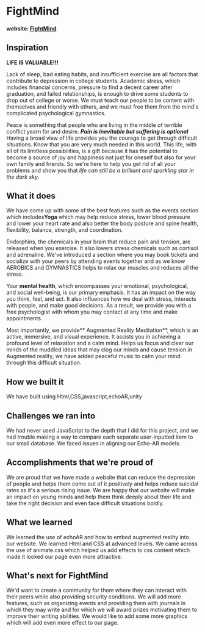 # FightMind

#### website: [FightMind](http://depress-the-depression-with.us/)

## Inspiration
**LIFE IS VALUABLE!!!**

Lack of sleep, bad eating habits, and insufficient exercise are all factors that contribute to depression in college students. Academic stress, which includes financial concerns, pressure to find a decent career after graduation, and failed relationships, is enough to drive some students to drop out of college or worse. We must teach our people to be content with themselves and friendly with others, and we must free them from the mind's complicated psychological gymnastics.

Peace is something that people who are living in the middle of terrible conflict yearn for and desire. 
                                       **_Pain is inevitable but suffering is optional_**
Having a broad view of life provides you the courage to get through difficult situations. Know that you are very much needed in this world.  This life, with all of its limitless possibilities, is a gift because it has the potential to become a source of joy and happiness not just for oneself but also for your own family and friends. So we're here to help you get rid of all your problems and show you that _life can still be a brilliant and sparkling star in the dark sky_.

## What it does
We have come up with some of the best features such as the events section which includes**Yoga** which may help reduce stress, lower blood pressure and lower your heart rate and also better the body posture and spine health, flexibility, balance, strength, and coordination.

Endorphins, the chemicals in your brain that reduce pain and tension, are released when you exercise. It also lowers stress chemicals such as cortisol and adrenaline. We've introduced a section where you may book tickets and socialize with your peers by attending events together and as we know AEROBICS and GYMNASTICS helps to relax our muscles and reduces all the stress.

Your **mental health**, which encompasses your emotional, psychological, and social well-being, is our primary emphasis. It has an impact on the way you think, feel, and act. It also influences how we deal with stress, interacts with people, and make good decisions. As a result, we provide you with a free psychologist with whom you may contact at any time and make appointments.

Most importantly, we provide** Augmented Reality Meditation**, which is an active, immersive, and visual experience. It assists you in achieving a profound level of relaxation and a calm mind. Helps us focus and clear our minds of the muddled ideas that may clog our minds and cause tension.in Augmented reality, we have added peaceful music to calm your mind through this difficult situation.

## How we built it
We have built using Html,CSS,javascript,echoAR,unity

## Challenges we ran into
We had never used JavaScript to the depth that I did for this project, and we had trouble making a way to compare each separate user-inputted item to our small database. We faced issues in aligning our Echo-AR models.



## Accomplishments that we're proud of
We are proud that we have made a website that can reduce the depression of people and helps them come out of it positively and helps reduce suicidal rates as it's a serious rising issue. We are happy that our website will make an impact on young minds and help them think deeply about their life and take the right decision and even face difficult situations boldly.

## What we learned
We learned the use of echoAR and how to embed augmented reality into our website. We learned Html and CSS at advanced levels. We came across the use of animate.css which helped us add effects to css content which made it looked our page even more attractive.

## What's next for FightMind

We'd want to create a community for them where they can interact with their peers while also providing security conditions. We will add more features, such as organizing events and providing them with journals in which they may write and for which we will award prizes motivating them to improve their writing abilities. We would like to add some more graphics which will add even more effect to our page.

